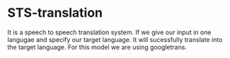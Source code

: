 # STS-translation
It is a speech to speech translation system. If we give our input in one langugae and specify our target language. It will sucessfully translate into the target language. For this model we are using googletrans.
